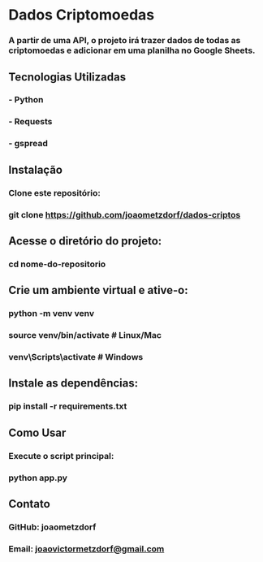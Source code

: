 # Dados Criptomoedas

### A partir de uma API, o projeto irá trazer dados de todas as criptomoedas e adicionar em uma planilha no Google Sheets.

## Tecnologias Utilizadas

### - Python

### - Requests

### - gspread

## Instalação

### Clone este repositório:

### git clone https://github.com/joaometzdorf/dados-criptos

## Acesse o diretório do projeto:

### cd nome-do-repositorio

## Crie um ambiente virtual e ative-o:

### python -m venv venv

### source venv/bin/activate # Linux/Mac

### venv\Scripts\activate # Windows

## Instale as dependências:

### pip install -r requirements.txt

## Como Usar

### Execute o script principal:

### python app.py

## Contato

### GitHub: joaometzdorf

### Email: joaovictormetzdorf@gmail.com
